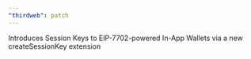 ```yaml
---
"thirdweb": patch
---
```


Introduces Session Keys to EIP-7702-powered In-App Wallets via a new createSessionKey extension
